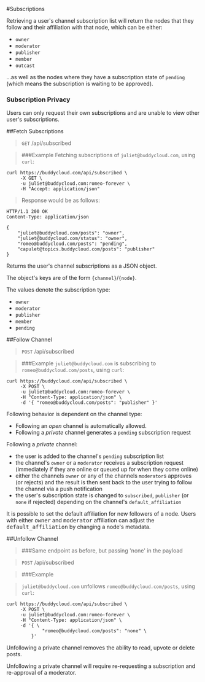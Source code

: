 #Subscriptions

Retrieving a user's channel subscription list will return the nodes that they follow and their affiliation with that node, which can be either:

* `owner`
* `moderator`
* `publisher`
* `member`
* `outcast`

...as well as the nodes where they have a subscription state of `pending` (which means the subscription is waiting to be approved).

### Subscription Privacy

Users can only request their own subscriptions and are unable to view other user's subscriptions.

##Fetch Subscriptions

> `GET` /api/subscribed

> ###Example
> Fetching subscriptions of `juliet@buddycloud.com`, using `curl`:

```shell
curl https://buddycloud.com/api/subscribed \
     -X GET \
     -u juliet@buddycloud.com:romeo-forever \
     -H "Accept: application/json"
```

> Response would be as follows:

```shell
HTTP/1.1 200 OK
Content-Type: application/json

{
    "juliet@buddycloud.com/posts": "owner",
    "juliet@buddycloud.com/status": "owner",
    "romeo@buddycloud.com/posts": "pending",
    "capulet@topics.buddycloud.com/posts": "publisher"
}
```

Returns the user's channel subscriptions as a JSON object.

The object's keys are of the form `{channel}`/`{node}`.

The values denote the subscription type:

* `owner`
* `moderator`
* `publisher`
* `member`
* `pending`

##Follow Channel

> `POST` /api/subscribed

> ###Example
> `juliet@buddycloud.com` is subscribing to `romeo@buddycloud.com/posts`, using `curl`:

```shell
curl https://buddycloud.com/api/subscribed \
     -X POST \
     -u juliet@buddycloud.com:romeo-forever \
     -H "Content-Type: application/json" \
     -d '{ "romeo@buddycloud.com/posts": "publisher" }'
```

Following behavior is dependent on the channel type:

* Following an _open_ channel is automatically allowed.
* Following a _private_ channel generates a `pending` subscription request

Following a _private_ channel:

* the user is added to the channel's `pending` subscription list
* the channel's `owner` or a `moderator` receives a subscription request (immediately if they are online or queued up for when they come online)
* either the channels `owner` or any of the channels `moderator`s approves (or rejects) and the result is then sent back to the user trying to follow the channel via a push notification
* the user's subscription state is changed to `subscribed`, `publisher` (or `none` if rejected) depending on the channel's `default_affiliation` 

<aside>It is possible to set the default affiliation for new followers of a node. Users with either <kbd>owner</kbd> and <kbd>moderator</kbd> affiliation can adjust the <kbd>default_affiliation</kbd> by changing a node's metadata.</aside>

##Unfollow Channel

> ###Same endpoint as before, but passing 'none' in the payload

> `POST` /api/subscribed

> ###Example

> `juliet@buddycloud.com` unfollows `romeo@buddycloud.com/posts`, using `curl`:

```shell
curl https://buddycloud.com/api/subscribed \
     -X POST \
     -u juliet@buddycloud.com:romeo-forever \
     -H "Content-Type: application/json" \
     -d '{ \
             "romeo@buddycloud.com/posts": "none" \
         }'
```

Unfollowing a private channel removes the ability to read, upvote or delete posts. 

Unfollowing a private channel will require re-requesting a subscription and re-approval of a moderator. 
